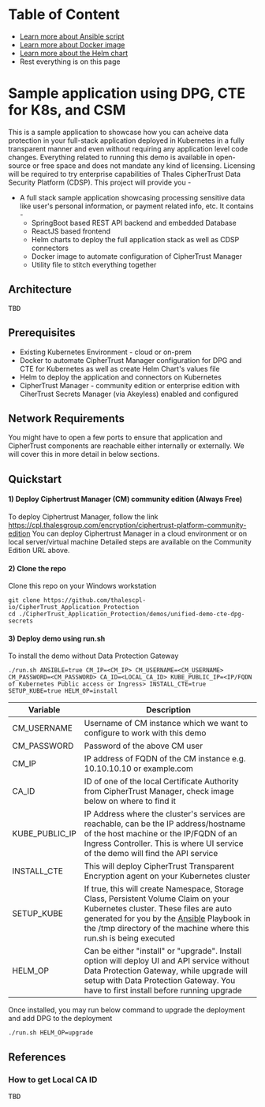 # Table of Content
* [Learn more about Ansible script](Ansible.md)
* [Learn more about Docker image](Docker.md)
* [Learn more about the Helm chart](Helm.md)
* Rest everything is on this page

# Sample application using DPG, CTE for K8s, and CSM
This is a sample application to showcase how you can acheive data protection in your full-stack application deployed in Kubernetes in a fully transparent manner and even without requiring any application level code changes. Everything related to running this demo is available in open-source or free space and does not mandate any kind of licensing. Licensing will be required to try enterprise capabilities of Thales CipherTrust Data Security Platform (CDSP). 
This project will provide you - 
* A full stack sample application showcasing processing sensitive data like user's personal information, or payment related info, etc. It contains -
  * SpringBoot based REST API backend and embedded Database
  * ReactJS based frontend
  * Helm charts to deploy the full application stack as well as CDSP connectors
  * Docker image to automate configuration of CipherTrust Manager
  * Utility file to stitch everything together

## Architecture
<kbd>TBD</kbd>

## Prerequisites
* Existing Kubernetes Environment - cloud or on-prem
* Docker to automate CipherTrust Manager configuration for DPG and CTE for Kubernetes as well as create Helm Chart's values file
* Helm to deploy the application and connectors on Kubernetes
* CipherTrust Manager - community edition or enterprise edition with CiherTrust Secrets Manager (via Akeyless) enabled and configured

## Network Requirements
You might have to open a few ports to ensure that application and CipherTrust components are reachable either internally or externally. We will cover this in more detail in below sections.

## Quickstart
#### 1) Deploy Ciphertrust Manager (CM) community edition (Always Free)
To deploy Ciphertrust Manager, follow the link https://cpl.thalesgroup.com/encryption/ciphertrust-platform-community-edition 
You can deploy Ciphertrust Manager in a cloud environment or on local server/virtual machine
Detailed steps are available on the Community Edition URL above.
#### 2) Clone the repo 
Clone this repo on your Windows workstation
```
git clone https://github.com/thalescpl-io/CipherTrust_Application_Protection
cd ./CipherTrust_Application_Protection/demos/unified-demo-cte-dpg-secrets
```
#### 3) Deploy demo using run.sh
To install the demo without Data Protection Gateway
```
./run.sh ANSIBLE=true CM_IP=<CM_IP> CM_USERNAME=<CM_USERNAME> CM_PASSWORD=<CM_PASSWORD> CA_ID=<LOCAL_CA_ID> KUBE_PUBLIC_IP=<IP/FQDN of Kubernetes Public access or Ingress> INSTALL_CTE=true SETUP_KUBE=true HELM_OP=install
```

| Variable | Description |
| --- | --- |
| CM_USERNAME | Username of CM instance which we want to configure to work with this demo  | 
| CM_PASSWORD | Password of the above CM user |
| CM_IP | IP address of FQDN of the CM instance e.g. 10.10.10.10 or example.com |
| CA_ID | ID of one of the local Certificate Authority from CipherTrust Manager, check image below on where to find it |
| KUBE_PUBLIC_IP | IP Address where the cluster's services are reachable, can be the IP address/hostname of the host machine or the IP/FQDN of an Ingress Controller. This is where UI service of the demo will find the API service |
| INSTALL_CTE | This will deploy CipherTrust Transparent Encryption agent on your Kubernetes cluster |
| SETUP_KUBE | If true, this will create Namespace, Storage Class, Persistent Volume Claim on your Kubernetes cluster. These files are auto generated for you by the [Ansible](Ansible.md) Playbook in the /tmp directory of the machine where this run.sh is being executed |
| HELM_OP | Can be either "install" or "upgrade". Install option will deploy UI and API service without Data Protection Gateway, while upgrade will setup with Data Protection Gateway. You have to first install before running upgrade |

Once installed, you may run below command to upgrade the deployment and add DPG to the deployment

```
./run.sh HELM_OP=upgrade
```

## References
### How to get Local CA ID
<kbd>TBD</kbd>
